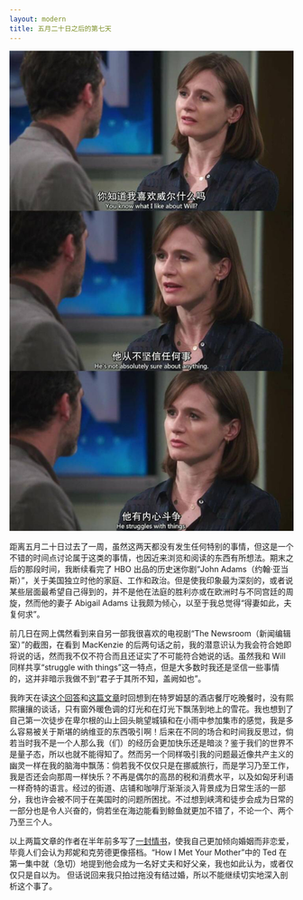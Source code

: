 ```yaml
---
layout: modern
title: 五月二十日之后的第七天
---
```


![MacKenzie in The Newsroom](/images/newsroom-MacKenzie.jpg)

距离五月二十日过去了一周，虽然这两天都没有发生任何特别的事情，但这是一个不错的时间点讨论属于这类的事情，也因近来浏览和阅读的东西有所想法。期末之后的那段时间，我断续看完了 HBO 出品的历史迷你剧“John Adams（约翰·亚当斯）”，关于美国独立时他的家庭、工作和政治。但是使我印象最为深刻的，或者说某些层面最希望自己得到的，并不是他在法庭的胜利亦或在欧洲时与不同宫廷的周旋，然而他的妻子 Abigail Adams 让我颇为倾心，以至于我总觉得“得妻如此，夫复何求”。

前几日在网上偶然看到来自另一部我很喜欢的电视剧“The Newsroom（新闻编辑室）”的截图，在看到 MacKenzie 的后两句话之前，我的潜意识认为我会符合她即将说的话，然而我不仅不符合而且还证实了不可能符合她说的话。虽然我和 Will 同样共享“struggle with things”这一特点，但是大多数时我还是坚信一些事情的，这并非暗示我做不到“君子于其所不知，盖阙如也”。

我昨天在读[这个回答](https://www.zhihu.com/question/21492655/answer/372011932)和[这篇文章](https://zhuanlan.zhihu.com/p/31956403)时回想到在特罗姆瑟的酒店餐厅吃晚餐时，没有熙熙攘攘的谈话，只有窗外暖色调的灯光和在灯光下飘荡到地上的雪花。我也想到了自己第一次徒步在卑尔根的山上回头眺望城镇和在小雨中参加集市的感觉，我是多么容易被关于斯堪的纳维亚的东西吸引啊！后来在不同的场合和时间我反思过，倘若当时我不是一个人那么我（们）的经历会更加快乐还是暗淡？鉴于我们的世界不是量子态，所以也就不能得知了。然而另一个同样吸引我的问题最近像共产主义的幽灵一样在我的脑海中飘荡：倘若我不仅仅只是在挪威旅行，而是学习乃至工作，我是否还会向那周一样快乐？不再是偶尔的高昂的税和消费水平，以及如匈牙利语一样奇特的语言。经过的街道、店铺和咖啡厅渐渐淡入背景成为日常生活的一部分，我也许会被不同于在美国时的问题所困扰。不过想到峡湾和徒步会成为日常的一部分也是令人兴奋的，倘若坐在海边能看到鲸鱼就更加不错了，不论一个、两个乃至三个人。

以上两篇文章的作者在半年前多写了[一封情书](https://zhuanlan.zhihu.com/p/29378704)，使我自己更加倾向婚姻而非恋爱，毕竟人们会认为邦妮和克劳德更像搭档。“How I Met Your Mother”中的 Ted 在第一集中就（急切）地提到他会成为一名好丈夫和好父亲，我也如此认为，或者仅仅只是自以为。 但话说回来我只拍过拖没有结过婚，所以不能继续切实地深入剖析这个事了。